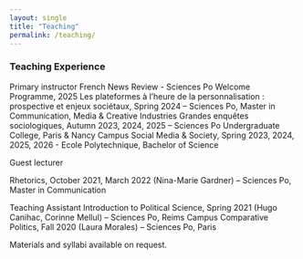 ```yaml
---
layout: single
title: "Teaching"
permalink: /teaching/
---
```


### Teaching Experience
Primary instructor
French News Review - Sciences Po Welcome Programme, 2025
Les plateformes à l’heure de la personnalisation : prospective et enjeux sociétaux, Spring 2024 – Sciences Po, Master in Communication, Media & Creative Industries
Grandes enquêtes sociologiques, Autumn 2023, 2024, 2025 – Sciences Po Undergraduate College, Paris & Nancy Campus
Social Media & Society, Spring 2023, 2024, 2025, 2026 - Ecole Polytechnique, Bachelor of Science

Guest lecturer

Rhetorics, October 2021, March 2022 (Nina-Marie Gardner) – Sciences Po, Master in Communication

Teaching Assistant
Introduction to Political Science, Spring 2021 (Hugo Canihac, Corinne Mellul) – Sciences Po, Reims Campus
Comparative Politics, Fall 2020 (Laura Morales) – Sciences Po, Paris

Materials and syllabi available on request.
